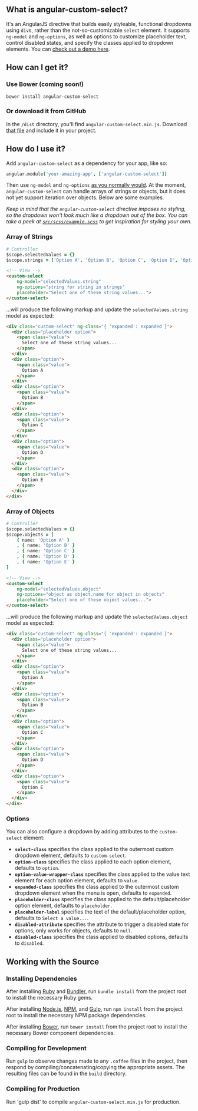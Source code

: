 ## What is angular-custom-select?

It's an AngularJS directive that builds easily styleable, functional dropdowns using `div`s, rather than the not-so-customizable `select` element. It supports `ng-model` and `ng-options`, as well as options to customize placeholder text, control disabled states, and specify the classes applied to dropdown elements. You can <a href="https://s3.amazonaws.com/angular-custom-select/example.html" target="_blank">check out a demo here</a>.


## How can I get it?

### Use Bower (coming soon!)

```
bower install angular-custom-select
```

### Or download it from GitHub

In the `/dist` directory, you'll find `angular-custom-select.min.js`. Download <a href="dist/angular-custom-select.min.js" target="_blank">that file</a> and include it in your project.


## How do I use it?

Add `angular-custom-select` as a dependency for your app, like so:

```coffeescript
angular.module('your-amazing-app', ['angular-custom-select'])
```

Then use `ng-model` and `ng-options` <a href="https://docs.angularjs.org/api/ng/directive/select" target="_blank">as you normally would</a>. At the moment, `angular-custom-select` can handle arrays of strings or objects, but it does not yet support iteration over objects. Below are some examples.

_Keep in mind that the `angular-custom-select` directive imposes no styling, so the dropdown won't look much like a dropdown out of the box. You can take a peek at <a href="src/scss/example.scss" target="_blank">`src/scss/example.scss`</a> to get inspiration for styling your own._

### Array of Strings

```coffeescript
# Controller
$scope.selectedValues = {}
$scope.strings = ['Option A', 'Option B', 'Option C', 'Option D', 'Option E'] 
```

```html
<!-- View -->
<custom-select
	ng-model="selectedValues.string"
	ng-options="string for string in strings"
	placeholder="Select one of these string values...">
</custom-select>
```

...will produce the following markup and update the `selectedValues.string` model as expected:


```html
<div class="custom-select" ng-class="{ 'expanded': expanded }">
  <div class="placeholder option">
    <span class="value">
      Select one of these string values...
    </span>
  </div>
  <div class="option">
    <span class="value">
      Option A
    </span>
  </div>
  <div class="option">
    <span class="value">
      Option B
    </span>
  </div>
  <div class="option">
    <span class="value">
      Option C
    </span>
  </div>
  <div class="option">
    <span class="value">
      Option D
    </span>
  </div>
  <div class="option">
    <span class="value">
      Option E
    </span>
  </div>
</div>	
```

### Array of Objects

```coffeescript
# Controller
$scope.selectedValues = {}
$scope.objects = [
 	{ name: 'Option A' }
 	, { name: 'Option B' }
 	, { name: 'Option C' }
 	, { name: 'Option D' }
	, { name: 'Option E' }
]
```

```html
<!-- View -->
<custom-select
	ng-model="selectedValues.object"
	ng-options="object as object.name for object in objects"
	placeholder="Select one of these object values...">
</custom-select> 
```

...will produce the following markup and update the `selectedValues.object` model as expected:


```html
<div class="custom-select" ng-class="{ 'expanded': expanded }">
  <div class="placeholder option">
    <span class="value">
      Select one of these string values...
    </span>
  </div>
  <div class="option">
    <span class="value">
      Option A
    </span>
  </div>
  <div class="option">
    <span class="value">
      Option B
    </span>
  </div>
  <div class="option">
    <span class="value">
      Option C
    </span>
  </div>
  <div class="option">
    <span class="value">
      Option D
    </span>
  </div>
  <div class="option">
    <span class="value">
      Option E
    </span>
  </div>
</div>
```

### Options

You can also configure a dropdown by adding attributes to the `custom-select` element:

- __`select-class`__ specifies the class applied to the outermost custom dropdown element, defaults to `custom-select`.
- __`option-class`__ specifies the class applied to each option element, defaults to `option`.
- __`option-value-wrapper-class`__ specifies the class applied to the value text element for each option element, defaults to `value`.
- __`expanded-class`__ specifies the class applied to the outermost custom dropdown element when the menu is open, defaults to `expanded`.
- __`placeholder-class`__ specifies the class applied to the default/placeholder option element, defaults to `placeholder`.
- __`placeholder-label`__ specifies the text of the default/placeholder option, defaults to `Select a value...`.
- __`disabled-attribute`__ specifies the attribute to trigger a disabled state for options, only works for objects, defaults to `null`.
- __`disabled-class`__ specifies the class applied to disabled options, defaults to `disabled`.

## Working with the Source

### Installing Dependencies

After installing [Ruby](https://www.ruby-lang.org/en/) and [Bundler](http://bundler.io/), run `bundle install` from the project root to install the necessary Ruby gems.

After installing [Node.js](http://nodejs.org/), [NPM](https://npmjs.org/), and [Gulp](https://github.com/gulpjs/gulp), run `npm install` from the project root to install the necessary NPM package dependencies.

After installing [Bower](http://bower.io), run `bower install` from the project root to install the necessary Bower component dependencies.


### Compiling for Development

Run `gulp` to observe changes made to any `.coffee` files in the project, then respond by compiling/concatenating/copying the appropriate assets. The resulting files can be found in the `build` directory.


### Compiling for Production

Run 'gulp dist' to compile `angular-custom-select.min.js` for production.
